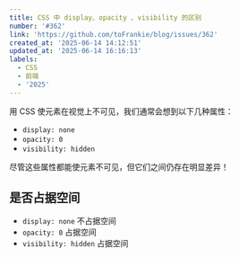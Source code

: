 ```yaml
---
title: CSS 中 display、opacity 、visibility 的区别
number: '#362'
link: 'https://github.com/toFrankie/blog/issues/362'
created_at: '2025-06-14 14:12:51'
updated_at: '2025-06-14 16:16:13'
labels:
  - CSS
  - 前端
  - '2025'
---
```

用 CSS 使元素在视觉上不可见，我们通常会想到以下几种属性：

- `display: none`
- `opacity: 0`
- `visibility: hidden`

尽管这些属性都能使元素不可见，但它们之间仍存在明显差异！

## 是否占据空间

- `display: none` 不占据空间
- `opacity: 0` 占据空间
- `visibility: hidden` 占据空间
